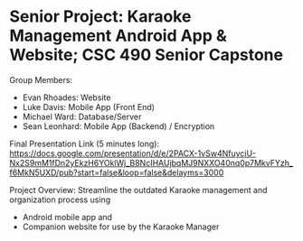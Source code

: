 # Senior Project: Karaoke Management Android App & Website; CSC 490 Senior Capstone

Group Members:
   -   Evan Rhoades: Website
   -   Luke Davis: Mobile App (Front End)
   -   Michael Ward: Database/Server
   -   Sean Leonhard: Mobile App (Backend) / Encryption

Final Presentation Link (5 minutes long): https://docs.google.com/presentation/d/e/2PACX-1vSw4NfuyciU-Nx2S9mM1fDn2yEkzH6YOklWj_B8NcIHAUjbqMJ9NXXO40nq0p7MkvFYzh_f6MkN5UXD/pub?start=false&loop=false&delayms=3000

Project Overview: Streamline the outdated Karaoke management and organization process using 
   -   Android mobile app and
   -   Companion website for use by the Karaoke Manager

